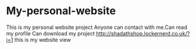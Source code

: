 # My-personal-website
This is my personal website project
Anyone can contact with me.Can read my profile
Can download my project
http://shadathshop.lockernerd.co.uk/?i=1 this is my website view
